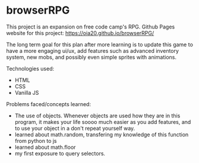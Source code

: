 # browserRPG
This project is an expansion on free code camp's RPG.
Github Pages website for this project: https://oia20.github.io/browserRPG/

The long term goal for this plan after more learning is to update this game to have a more engaging ui/ux, add features such as advanced inventory system, new mobs, and possibly even simple sprites with animations.

Technologies used:

- HTML
- CSS
- Vanilla JS

  
Problems faced/concepts learned:

- The use of objects. Whenever objects are used how they are in this program, it makes your life soooo much easier as you add features, and to use your object in a don't repeat yourself way.
- learned about math.random, transfering my knowledge of this function from python to js
- learned about math.floor
- my first exposure to query selectors.
